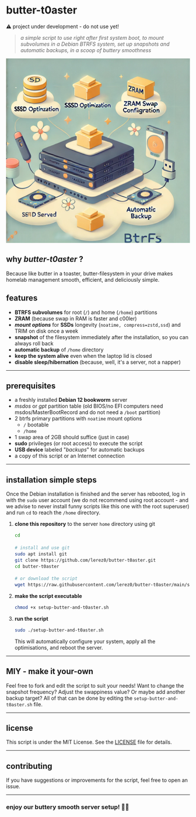 # butter-t0aster
⚠️ project under development - do not use yet!
> *a simple script to use right after first system boot, to mount subvolumes in a Debian BTRFS system, set up snapshots and automatic backups, in a scoop of buttery smoothness*

![butter-t0aster-illustration](./docs/butter-t0aster-illustration.webp)

## why **_butter-t0aster_** ?

Because like butter in a toaster, butter-filesystem in your drive makes homelab management smooth, efficient, and deliciously simple.

## features

- **BTRFS subvolumes** for root (`/`) and home (`/home`) partitions
- **ZRAM** (because swap in RAM is faster and c00ler)
- **_mount options_** for **SSDs** longevity (`noatime, compress=zstd,ssd`) and TRIM on disk once a week
- **snapshot** of the filesystem immediately after the installation, so you can always roll back
- **automatic backup** of `/home` directory
- **keep the system alive** even when the laptop lid is closed
- **disable sleep/hibernation** (because, well, it's a server, not a napper)

---

## prerequisites

- a freshly installed **Debian 12 bookworm** server
- *msdos* or *gpt* partition table (old BIOS/no EFI computers need msdos/MasterBootRecord and do not need a `/boot` partition)
- 2 btrfs primary partitions with `noatime` mount options
  - `/` bootable
  - `/home`
- 1 swap area of 2GB should suffice (just in case)
- **sudo** privileges (or root access) to execute the script
- **USB device** labeled "_backups_" for automatic backups
- a copy of this script or an Internet connection

---

## installation simple steps

Once the Debian installation is finished and the server has rebooted, log in with the `sudo` user account (we do not recommend using root account - and we advise to never install funny scripts like this one with the root superuser) and run `cd` to reach the `/home` directory.

1. **clone this repository** to the server `home` directory using git
   ```bash
   cd

   # install and use git
   sudo apt install git
   git clone https://github.com/lerez0/butter-t0aster.git
   cd butter-t0aster

   # or download the script
   wget https://raw.githubusercontent.com/lerez0/butter-t0aster/main/setup-butter-and-t0aster.sh
   ```

2. **make the script executable**
   ```bash
   chmod +x setup-butter-and-t0aster.sh
   ```

3. **run the script**
   ```bash
   sudo ./setup-butter-and-t0aster.sh
   ```

   This will automatically configure your system, apply all the optimisations, and reboot the server.

---

## MIY - make it your-own

Feel free to fork and edit the script to suit your needs! Want to change the snapshot frequency? Adjust the swappiness value? Or maybe add another backup target? All of that can be done by editing the `setup-butter-and-t0aster.sh` file.

---

## license

This script is under the MIT License. See the [LICENSE](LICENSE) file for details.

---

## contributing

If you have suggestions or improvements for the script, feel free to open an issue.


---

### **enjoy our buttery smooth server setup! 🍞🧈**
